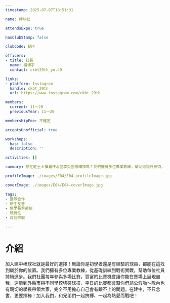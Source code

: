 ```yaml
---
timestamp: 2025-07-07T18:51:31

name: 棒球社

attendsExpo: true

hasClubStamp: false

clubCode: E04

officers:
- title: 社長
  name: 楊博宇
  contact: ckbt29th_yu.49

links:
- platform: Instagram
  handle: ckbt_29th
  url: https://www.instagram.com/ckbt_29th

members:
  current: 11～20
  previousYear: 11～20

membershipFee: 不確定

acceptsUnofficial: true

workshops:
  has: false
  description: ''

activities: []

summary: 想在紅土上揮灑汗水並享受團隊精神嗎？我們擁有多位專業教練，幫助你提升技術，豐富比賽機會更能讓你展現自我，和兄弟們一起拚搏、為熱愛而戰吧！

profileImage: ./images/E04/E04-profileImage.jpg

coverImage: ./images/E04/E04-coverImage.jpg

tags:
- 團隊合作
- 新手友善
- 無學長學弟制
- 競賽性
- 自我挑戰

---
```


# 介紹

加入建中棒球社就是最好的選擇！無論你是初學者還是有經驗的球員，都能在這找到屬於你的位置。我們擁有多位專業教練，從基礎訓練到戰術實戰，幫助每位社員持續進步。我們社團每年參與多場比賽，豐富的比賽機會讓你能在賽場上展現自我，還能到外縣市與不同學校切磋球技，平日的比賽都會幫你們請公假呦～隊內也有親切的學長帶領大家，完全不用擔心自己會有跟不上的問題。在建中，不只念書，更要揮棒！加入我們，和兄弟們一起拚搏、一起為熱愛而戰吧！

